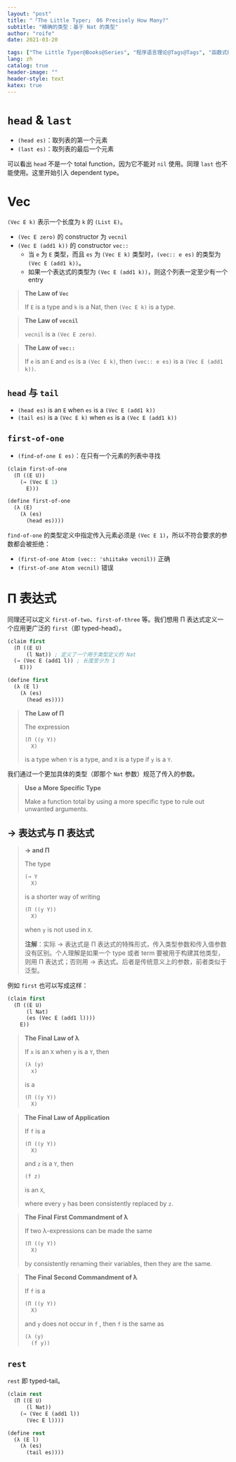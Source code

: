 ```yaml
---
layout: "post"
title: "「The Little Typer」 06 Precisely How Many?"
subtitle: "精确的类型：基于 Nat 的类型"
author: "roife"
date: 2021-03-20

tags: ["The Little Typer@Books@Series", "程序语言理论@Tags@Tags", "函数式编程@Tags@Tags", "Dependent Type@Tags@Tags", "Dan Friedman@Series@Series", "Pie@Languages@Tags", "类型系统@Tags@Tags"]
lang: zh
catalog: true
header-image: ""
header-style: text
katex: true
---
```


# `head` & `last`

- `(head es)`：取列表的第一个元素
- `(last es)`：取列表的最后一个元素

可以看出 `head` 不是一个 total function，因为它不能对 `nil` 使用。同理 `last` 也不能使用。这里开始引入 dependent type。

# Vec

`(Vec E k)` 表示一个长度为 `k` 的 `(List E)`。
- `(Vec E zero)` 的 constructor 为 `vecnil`
- `(Vec E (add1 k))` 的 constructor `vec::`
  - 当 `e` 为 `E` 类型，而且 `es` 为 `(Vec E k)` 类型时，`(vec:: e es)` 的类型为 `(Vec E (add1 k))`。
  - 如果一个表达式的类型为 `(Vec E (add1 k))`，则这个列表一定至少有一个 entry

> **The Law of `Vec`**
>
> If `E` is a type and `k` is a Nat,
> then `(Vec E k)` is a type.

> **The Law of `vecnil`**
>
> `vecnil` is a `(Vec E zero)`.

> **The Law of `vec::`**
>
> If `e` is an `E` and `es` is a `(Vec E k)`,
> then `(vec:: e es)` is a `(Vec E (add1 k))`.

## `head` 与 `tail`

- `(head es)` is an `E` when `es` is a `(Vec E (add1 k))`
- `(tail es)` is a `(Vec E k)` when `es` is a `(Vec E (add1 k))`

## `first-of-one`

- `(find-of-one E es)`：在只有一个元素的列表中寻找

```lisp
(claim first-of-one
  (Π ((E U))
    (→ (Vec E 1)
      E)))

(define first-of-one
  (λ (E)
    (λ (es)
      (head es))))
```

`find-of-one` 的类型定义中指定传入元素必须是 `(Vec E 1)`，所以不符合要求的参数都会被拒绝：
- `(first-of-one Atom (vec:: 'shiitake vecnil))` 正确
- `(first-of-one Atom vecnil)` 错误

# Π 表达式

同理还可以定义 `first-of-two`、`first-of-three` 等。我们想用 Π 表达式定义一个应用更广泛的 `first`（即 typed-head）。

```lisp
(claim first
  (Π ((E U)
      (l Nat)) ; 定义了一个用于类型定义的 Nat
  (→ (Vec E (add1 l)) ; 长度至少为 1
    E)))

(define first
  (λ (E l)
    (λ (es)
      (head es))))
```

> **The Law of Π**
>
> The expression
>
> ```lisp
> (Π ((y Y))
>   X)
> ```
>
> is a type when `Y` is a type, and `X` is a type if `y` is a `Y`.

我们通过一个更加具体的类型（即那个 `Nat` 参数）规范了传入的参数。

> **Use a More Specific Type**
>
> Make a function total by using a more specific type to rule out unwanted arguments.

## → 表达式与 Π 表达式

> **→ and Π**
>
> The type
>
> ```java
> (→ Y
>   X)
> ```
>
> is a shorter way of writing
>
> ```java
> (Π ((y Y))
>   X)
> ```
>
> when `y` is not used in `X`.
>
> **注解**：实际 → 表达式是 Π 表达式的特殊形式，传入类型参数和传入值参数没有区别。个人理解是如果一个 type 或者 term 要被用于构建其他类型，则用 Π 表达式；否则用 → 表达式。后者是传统意义上的参数，前者类似于泛型。

例如 `first` 也可以写成这样：

```lisp
(claim first
  (Π ((E U)
      (l Nat)
      (es (Vec E (add1 l))))
    E))
```

> **The Final Law of λ**
>
> If `x` is an `X` when `y` is a `Y`, then
>
> ```lisp
> (λ (y)
>   x)
> ```
>
> is a
>
> ```lisp
> (Π ((y Y))
>   X)
> ```

> **The Final Law of Application**
>
> If `f` is a
>
> ```lisp
> (Π ((y Y))
>   X)
> ```
>
> and `z` is a `Y`, then
>
> ```lisp
> (f z)
> ```
>
> is an `X`,
>
> where every `y` has been consistently replaced by `z`.

> **The Final First Commandment of λ**
>
> If two λ-expressions can be made the same
>
> ```lisp
> (Π ((y Y))
>   X)
> ```
>
> by consistently renaming their variables, then they are the same.

> **The Final Second Commandment of λ**
>
> If `f` is a
>
> ```lisp
> (Π ((y Y))
>   X)
> ```
> and `y` does not occur in `f` , then `f` is the same as
>
> ```lisp
> (λ (y)
>   (f y))
> ```

## `rest`

`rest` 即 typed-tail。

```lisp
(claim rest
  (Π ((E U)
      (l Nat))
    (→ (Vec E (add1 l))
      (Vec E l))))

(define rest
  (λ (E l)
    (λ (es)
      (tail es))))
```